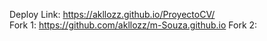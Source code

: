 Deploy Link: https://akllozz.github.io/ProyectoCV/
<br>
Fork 1: https://github.com/akllozz/m-Souza.github.io
Fork 2:
